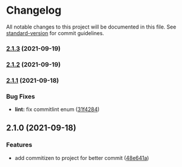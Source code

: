 # Changelog

All notable changes to this project will be documented in this file. See [standard-version](https://github.com/conventional-changelog/standard-version) for commit guidelines.

### [2.1.3](https://github.com/kirill-krasuk/new_boilerplate/compare/v2.1.2...v2.1.3) (2021-09-19)

### [2.1.2](https://github.com/kirill-krasuk/new_boilerplate/compare/v2.1.1...v2.1.2) (2021-09-19)

### [2.1.1](https://github.com/kirill-krasuk/new_boilerplate/compare/v2.1.0...v2.1.1) (2021-09-18)


### Bug Fixes

* **lint:** fix commitlint enum ([31f4284](https://github.com/kirill-krasuk/new_boilerplate/commit/31f42845a32f1bd43b02aab198ed6f8dc5f59fd5))

## 2.1.0 (2021-09-18)


### Features

* add commitizen to project for better commit ([48e641a](https://github.com/kirill-krasuk/new_boilerplate/commit/48e641a1089b36e3251a32f8d6bcb6bf4051d1d2))
